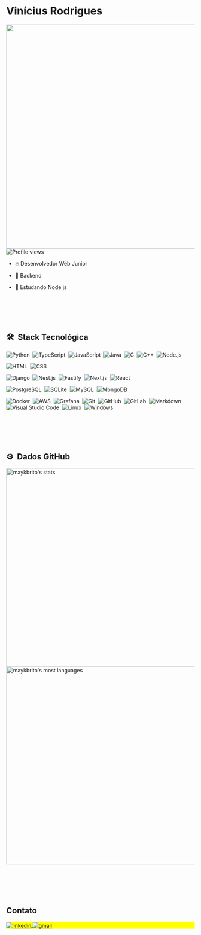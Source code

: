 <!--

### Vinícius Gonzaga Cavalcante Rodrigues 

- 🔭 Atualmente estudando back end 
- 🌱 Estudando nest.js
- 📫 Contate-me no email: vinicius.gonzaga@academico.ifpb.edu.br

##

<div align="center">
  <a href="https://github.com/ViniciusRodrigues10">
  <img height="200" src="https://github-readme-stats.vercel.app/api?username=ViniciusRodrigues10&show_icons=true&theme=tokyonight&include_all_commits=true&count_private=true"/>
  <img height="200" src="https://github-readme-stats.vercel.app/api/top-langs/?username=ViniciusRodrigues10&layout=compact&langs_count=7&theme=tokyonight"/>
</div>

<div style="display: inline_block">
  <br>
  <img align="center" alt="Python" height="50" width="50" img src="https://cdn.jsdelivr.net/gh/devicons/devicon/icons/python/python-original-wordmark.svg">
  <img align="center" alt="TypeScript" height="40" width="40" img src="https://cdn.jsdelivr.net/gh/devicons/devicon/icons/typescript/typescript-plain.svg">
  <img align="center" alt="JavaScript" height="40" width="40" img src="https://cdn.jsdelivr.net/gh/devicons/devicon@latest/icons/javascript/javascript-original.svg">
  <img align="center" alt="C++" height="50" width="50" img src="https://cdn.jsdelivr.net/gh/devicons/devicon@latest/icons/cplusplus/cplusplus-original.svg">
  <img align="center" alt="Java" height="60" width="60" src="https://cdn.jsdelivr.net/gh/devicons/devicon/icons/java/java-original-wordmark.svg">
  
  <img align="center" alt="Django" height="70" width="70" img src="https://cdn.jsdelivr.net/gh/devicons/devicon@latest/icons/django/django-plain-wordmark.svg">
  <img align="center" alt="Nestjs" height="50" width="50" img src="https://cdn.jsdelivr.net/gh/devicons/devicon@latest/icons/nestjs/nestjs-original.svg">
  <img align="center" alt="Nextjs" height="50" width="50" img src="https://cdn.jsdelivr.net/gh/devicons/devicon@latest/icons/nextjs/nextjs-original.svg">

  <img align="center" alt="AWS" height="50" width="50" img src="https://cdn.jsdelivr.net/gh/devicons/devicon@latest/icons/amazonwebservices/amazonwebservices-plain-wordmark.svg">
  <img align="center" alt="Docker" height="50" width="50" img src="https://cdn.jsdelivr.net/gh/devicons/devicon@latest/icons/docker/docker-original.svg">
  <img align="center" alt="Git" height="50" width="50" img src="https://cdn.jsdelivr.net/gh/devicons/devicon@latest/icons/git/git-plain-wordmark.svg">
  <img align="center" alt="Grafana" height="50" width="50" img src="https://cdn.jsdelivr.net/gh/devicons/devicon@latest/icons/grafana/grafana-plain-wordmark.svg">
  <img align="center" alt="Windows" height="40" width="40" img src="https://cdn.jsdelivr.net/gh/devicons/devicon@latest/icons/windows11/windows11-original.svg">
  <img align="center" alt="Linux" height="50" width="50" img src="https://cdn.jsdelivr.net/gh/devicons/devicon@latest/icons/linux/linux-original.svg">
  
  <!-- <img align="right" alt="Vinicius-pic" height="150" style="https://discord.com/channels/@me/805265121709522997/935166478146236486"> -->

<!--
</div>

##
  
<div>
<!--   <a href="https://www.instagram.com/viniciusrodrigues.1/" target="_blank"><img src="https://img.shields.io/badge/-Instagram-%23E4405F?style=for-the-badge&logo=instagram&logoColor=white" target="_blank"></a> -->
<!--  	<a href="https://www.twitch.tv/VINI_R0drigues" target="_blank"><img src="https://img.shields.io/badge/Twitch-9146FF?style=for-the-badge&logo=twitch&logoColor=white" target="_blank"></a> -->


<!--
 <a href="https://discord.gg/Vinícius Rodrigues#1838" target="_blank"><img src="https://img.shields.io/badge/Discord-7289DA?style=for-the-badge&logo=discord&logoColor=white" target="_blank"></a> 
  <a href = "mailto:vinicius.gonzaga@academico.ifpb.edu.br"><img src="https://img.shields.io/badge/Gmail-D14836?style=for-the-badge&logo=gmail&logoColor=white" target="_blank"></a>
  <a href="https://www.linkedin.com/in/viniciusgonzagacavalcante/?originalSubdomain=br" target="_blank"><img src="https://img.shields.io/badge/-LinkedIn-%230077B5?style=for-the-badge&logo=linkedin&logoColor=white" target="_blank"></a>

  <!-- ![Snake animation](https://github.com/ViniciusRodrigues10/ViniciusRodrigues10/blob/output/github-contribution-grid-snake.svg) -->

<!--
<div>
-->

<h1 align="left">Vinícius Rodrigues</h1>
<img align="right" height="600em" src="https://github.com/ViniciusRodrigues10/ViniciusRodrigues10/assets/76957963/4a4b685d-f491-409f-abbe-88c05ecc822f"/>
<!-- <h1 align="left">Hi <img src="https://raw.githubusercontent.com/kaueMarques/kaueMarques/master/hi.gif" height="30px">, I'm Vinícius Rodrigues</h1> -->
<p align="left"> <img src="https://komarev.com/ghpvc/?username=ViniciusRodrigues10&color=yellow" alt="Profile views" /> </p>

- 🔥 Desenvolvedor Web Junior

- 🔭 Backend
  
- 🌱 Estudando Node.js

<!--- 👨‍💻 Portfolio: [Portfolio Vinicius Rodrigues](https://portfolio-vinicius-rodrigues.netlify.app/) -->

<br><br>
<br><br>

## 🛠 &nbsp;Stack Tecnológica 
![Python](https://img.shields.io/badge/-Python-05122A?style=flat&logo=python)&nbsp;
![TypeScript](https://img.shields.io/badge/-TypeScript-05122A?style=flat&logo=typescript)&nbsp;
![JavaScript](https://img.shields.io/badge/-JavaScript-05122A?style=flat&logo=javascript)&nbsp;
![Java](https://img.shields.io/badge/-Java-05122A?style=flat&logo=openjdk)&nbsp;
![C](https://img.shields.io/badge/-C-05122A?style=flat&logo=c)&nbsp;
![C++](https://img.shields.io/badge/-C++-05122A?style=flat&logo=cplusplus)&nbsp;
![Node.js](https://img.shields.io/badge/-Node.js-05122A?style=flat&logo=node.js)&nbsp;

![HTML](https://img.shields.io/badge/-HTML-05122A?style=flat&logo=HTML5)&nbsp;
![CSS](https://img.shields.io/badge/-CSS-05122A?style=flat&logo=CSS3&logoColor=1572B6)&nbsp;

![Django](https://img.shields.io/badge/-Django-05122A?style=flat&logo=django)&nbsp;
![Nest.js](https://img.shields.io/badge/-Nest.js-05122A?style=flat&logo=nestjs)&nbsp;
![Fastify](https://img.shields.io/badge/-Fastify-05122A?style=flat&logo=fastify)&nbsp;
![Next.js](https://img.shields.io/badge/-Next.js-05122A?style=flat&logo=next.js)&nbsp;
![React](https://img.shields.io/badge/-React-05122A?style=flat&logo=react)&nbsp;

![PostgreSQL](https://img.shields.io/badge/-PostgreSQL-05122A?style=flat&logo=postgresql)&nbsp;
![SQLite](https://img.shields.io/badge/-SQLite-05122A?style=flat&logo=sqlite)&nbsp;
![MySQL](https://img.shields.io/badge/-MySQL-05122A?style=flat&logo=mysql)&nbsp;
![MongoDB](https://img.shields.io/badge/-MongoDB-05122A?style=flat&logo=mongodb)&nbsp;

![Docker](https://img.shields.io/badge/-Docker-05122A?style=flat&logo=docker)&nbsp;
![AWS](https://img.shields.io/badge/-AWS-05122A?style=flat&logo=AmazonAWS)&nbsp;
![Grafana](https://img.shields.io/badge/-Grafana-05122A?style=flat&logo=grafana)&nbsp;
![Git](https://img.shields.io/badge/-Git-05122A?style=flat&logo=git)&nbsp;
![GitHub](https://img.shields.io/badge/-GitHub-05122A?style=flat&logo=github)&nbsp;
![GitLab](https://img.shields.io/badge/-GitLab-05122A?style=flat&logo=gitlab)&nbsp;
![Markdown](https://img.shields.io/badge/-Markdown-05122A?style=flat&logo=markdown)&nbsp;
![Visual Studio Code](https://img.shields.io/badge/-Visual%20Studio%20Code-05122A?style=flat&logo=visual-studio-code&logoColor=007ACC)&nbsp;
![Linux](https://img.shields.io/badge/-Linux-05122A?style=flat&logo=linux)&nbsp;
![Windows](https://img.shields.io/badge/-Windows-05122A?style=flat&logo=windows)&nbsp;

<br><br>
<br><br>

## ⚙️ &nbsp;Dados GitHub

<p align="left">
<img width="530em" src="https://github-readme-stats.vercel.app/api?username=ViniciusRodrigues10&show_icons=true&theme=vision-friendly-dark" alt="maykbrito's stats"/>
<img width="530em" src="https://github-readme-stats.vercel.app/api/top-langs/?username=ViniciusRodrigues10&layout=compact&theme=vision-friendly-dark" alt="maykbrito's most languages"/>
</p>

<br><br>
<br><br>

## Contato

<p align="left" style="background:yellow">
  <a href="https://www.linkedin.com/in/viniciusgonzagacavalcante" target="_blank">
    <img align="center" src="https://img.shields.io/badge/-Vinicius Rodrigues-05122A?style=flat&logo=linkedin" alt="linkedin"/>
  </a>
  <a href="mailto:vinicius.gonzaga@academico.ifpb.edu.br" target="_blank">
    <img align="center" src="https://img.shields.io/badge/-Vinicius%20Rodrigues-05122A?style=flat&logo=gmail" alt="gmail"/>  
  </a>
<!--<a href="https://codepen.io/maykbrito" target="_blank">
  <img align="center" src="https://img.shields.io/badge/-maykbrito-05122A?style=flat&logo=codepen" alt="codepen"/>
</a>
<a href="https://twitter.com/maykbrito" target="_blank">
  <img align="center" src="https://img.shields.io/badge/-maykbrito-05122A?style=flat&logo=twitter" alt="twitter"/>  
</a>
<a href="https://instagram.com/maykbrito" target="_blank">
 <img align="center" src="https://img.shields.io/badge/-maykbrito-05122A?style=flat&logo=instagram" alt="instagram"/>
</a>
<a href="https://youtube.com/maykbrito" target="_blank">
 <img align="center" src="https://img.shields.io/badge/-maykbrito-05122A?style=flat&logo=youtube" alt="youtube"/>
</a> -->
</p>

<!--

<img width="490em" src="https://github-readme-twitter-gazf.vercel.app/api?id=maykbrito&layout=wide&show_reply=off&show_retweet=off" />


**maykbrito/maykbrito** is a ✨ _special_ ✨ repository because its `README.md` (this file) appears on your GitHub profile.

Here are some ideas to get you started:

- 🔭 I’m currently working on ...
- 🌱 I’m currently learning ...
- 👯 I’m looking to collaborate on ...
- 🤔 I’m looking for help with ...
- 💬 Ask me about ...
- 📫 How to reach me: ...
- 😄 Pronouns: ...
- ⚡ Fun fact: ...
-->

